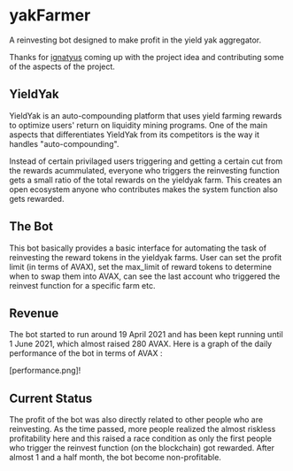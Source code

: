 # yakFarmer
A reinvesting bot designed to make profit in the yield yak aggregator. 

Thanks for [ignatyus](https://github.com/ignatyus) coming up with the project idea and contributing some of the aspects of the project.

## YieldYak

YieldYak is an auto-compounding platform that uses yield farming rewards to optimize users' return on liquidity mining programs. One of the main aspects that differentiates YieldYak from its competitors is the way it handles "auto-compounding". 

Instead of certain privilaged users triggering and getting a certain cut from the rewards acummulated, everyone who triggers the reinvesting function gets a small ratio of the total rewards on the yieldyak farm. This creates an open ecosystem anyone who contributes makes the system function also gets rewarded.  

## The Bot

This bot basically provides a basic interface for automating the task of reinvesting the reward tokens in the yieldyak farms. User can set the profit limit (in terms of AVAX), set the max_limit of reward tokens to determine when to swap them into AVAX, can see the last account who triggered the reinvest function for a specific farm etc.

## Revenue

The bot started to run around 19 April 2021 and has been kept running until 1 June 2021, which almost raised 280 AVAX. 
Here is a graph of the daily performance of the bot in terms of AVAX :

[performance.png]!

## Current Status

The profit of the bot was also directly related to other people who are reinvesting. As the time passed, more people realized the almost riskless profitability here and this raised a race condition as only the first people who trigger the reinvest function (on the blockchain) got rewarded.  After almost 1 and a half month, the bot become non-profitable. 